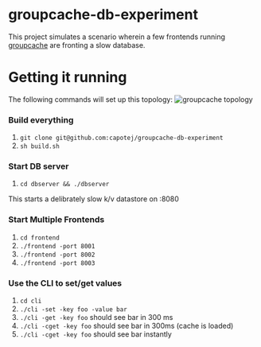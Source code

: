 # groupcache-db-experiment
This project simulates a scenario wherein a few frontends running [groupcache](http://github.com/golang/groupcache) are fronting a slow database.

# Getting it running
The following commands will set up this topology:
![groupcache topology](https://raw.github.com/capotej/groupcache-db-experiment/master/topology.png)

### Build everything

1. ```git clone git@github.com:capotej/groupcache-db-experiment```
2. ```sh build.sh```

### Start DB server

1. ```cd dbserver && ./dbserver```

This starts a delibrately slow k/v datastore on :8080

### Start Multiple Frontends

1. ```cd frontend```
2. ```./frontend -port 8001```
3. ```./frontend -port 8002```
4. ```./frontend -port 8003```

### Use the CLI to set/get values

1. ```cd cli```
2. ```./cli -set -key foo -value bar```
3. ```./cli -get -key foo``` should see bar in 300 ms
4. ```./cli -cget -key foo``` should see bar in 300ms (cache is loaded)
5. ```./cli -cget -key foo``` should see bar instantly
